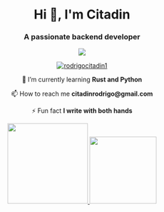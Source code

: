 <h1 align="center">Hi 👋, I'm Citadin</h1>
<h3 align="center">A passionate backend developer</h3>

<div align="center">
  <img src="https://media.giphy.com/media/bqm6WOjuLu480/giphy.gif">
  <p> <a href="https://twitter.com/rodrigocitadin1" target="blank"><img src="https://img.shields.io/twitter/follow/rodrigocitadin1?logo=twitter&style=for-the-badge" alt="rodrigocitadin1" /></a> </p>

  <p>🌱 I’m currently learning <b>Rust and Python</b></p>

  <p>📫 How to reach me <b>citadinrodrigo@gmail.com</b></p>

  <p>⚡ Fun fact <b>I write with both hands</b></p>
</div>

<div align="center">
  <a href="https://github.com/rodrigocitadin">
  <img height="180em" src="https://github-readme-stats.vercel.app/api?username=rodrigocitadin&show_icons=true&theme=dark&include_all_commits=true&count_private=true&hide_border=true"/>
  <img height="150em" src="https://github-readme-stats.vercel.app/api/top-langs/?username=rodrigocitadin&layout=compact&langs_count=7&theme=dark&hide_border=true"/>
</div>
